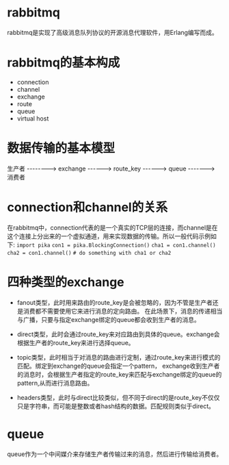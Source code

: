 rabbitmq
========
rabbitmq是实现了高级消息队列协议的开源消息代理软件，用Erlang编写而成。

rabbitmq的基本构成
==================

* connection
* channel
* exchange
* route
* queue
* virtual host


数据传输的基本模型
==================


生产者 --------> exchange ------> route_key ------> queue -------> 消费者



connection和channel的关系
=========================

在rabbitmq中，connection代表的是一个真实的TCP层的连接，而channel是在这个连接上分出来的一个虚拟通道，用来实现数据的传输。所以一般代码示例如下:
`import pika`
`con1 = pika.BlockingConnection()`
`cha1 = con1.channel()`
`cha2 = con1.channel()`
`# do something with cha1 or cha2`

四种类型的exchange
==================

* fanout类型，此时用来路由的route_key是会被忽略的，因为不管是生产者还是消费都不需要使用它来进行消息的定向路由。
在此场景下，消息的传递相当与广播，只要与指定exchange绑定的queue都会收到生产者的消息。

* direct类型，此时会通过route_key来对应路由到具体的queue。exchange会根据生产者的route_key来进行选择queue。

* topic类型，此时相当于对消息的路由进行定制，通过route_key来进行模式的匹配。绑定到exchange的queue会指定一个pattern，
exchange收到生产者的消息时，会根据生产者指定的route_key来匹配与exchange绑定的queue的pattern,从而进行消息路由。
* headers类型，此时与direct比较类似，但不同于direct的是route_key不仅仅只是字符串，而可能是整数或者hash结构的数据。匹配规则类似于direct。

queue
=====

queue作为一个中间媒介来存储生产者传输过来的消息，然后进行传输给消费者。
